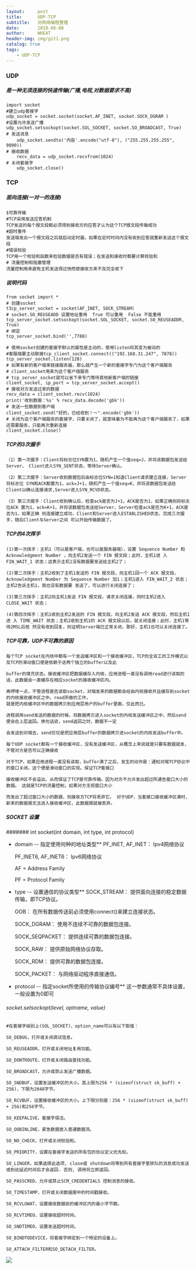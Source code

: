 ```yaml
---
layout:     post
title:      UDP-TCP
subtitle:   对网络编程整理
date:       2018-06-08
author:     WHEAT
header-img: img/git1.png
catalog: true
tags:
    - UDP-TCP
---
```

### UDP
##### 是一种无须连接的快速传输(广播,电视,对数据要求不高)
	import socket
	#建立udp套接字
	udp_socket = socket.socket(socket.AF_INET, socket.SOCK_DGRAM )
	#设置允许发送广播
	udp_socket.setsockopt(socket.SOL_SOCKET, socket.SO_BROADCAST, True)
	# 发送消息
    	udp_socket.sendto('内容'.encode("utf-8"), ("255.255.255.255", 9090))
	# 接收数据
    	recv_data = udp_socket.recvfrom(1024)
	# 关闭套接字
    	udp_socket.close()


### TCP
##### 面向连接(一对一的连接)
	$可靠传输
	#TCP采用发送应答机制
	TCP发送的每个报文段都必须得到接收方的应答才认为这个TCP报文段传输成功
	#超时重传
	发送端发出一个报文段之后就启动定时器，如果在定时时间内没有收到应答就重新发送这个报文段
	#错误校验
	TCP用一个校验和函数来检验数据是否有错误；在发送和接收时都要计算校验和
	# 流量控制和阻塞管理
	流量控制用来避免主机发送得过快而使接收方来不及完全收下
	
##### 说明代码 	
	from socket import *
	# 创建socket
	t3cp_server_socket = socket(AF_INET, SOCK_STREAM)
	# socket.SO_REUSEADD 设置地址重用  True 可以重用  False 不能重用
	tcp_server_socket.setsockopt(socket.SOL_SOCKET, socket.SO_REUSEADDR, True)
	# 绑定
	tcp_server_socket.bind('',7788)

	# 使用socket创建的套接字默认的属性是主动的，使用listen将其变为被动的
	#客服端要主动联接tcp_client_socket.connect(("192.168.31.247", 7878))
	tcp_server_socket.listen(128)
	# 如果有新的客户端来链接服务器，那么就产生一个新的套接字专门为这个客户端服务
	# client_socket用来为这个客户端服务
	# tcp_server_socket就可以省下来专门等待其他新客户端的链接
	client_socket, ip_port = tcp_server_socket.accept()
	# 接收对方发送过来的数据
	recv_data = client_socket.recv(1024)
	print('收到数据：%s' % recv_data.decode('gbk'))
	# 发送一些数据到客户端
	client_socket.send("好的，已经收到！～".encode('gbk'))
	# 关闭为这个客户端服务的套接字，只要关闭了，就意味着为不能再为这个客户端服务了，如果还需要服务，只能再次重新连接
	client_socket.close()

##### TCP的3次握手
	（1）第⼀次握⼿：Client将标志位SYN置为1，随机产⽣⼀个值seq=J，并将该数据包发送给Server， Client进⼊SYN_SENT状态，等待Server确认。

	（2）第⼆次握⼿：Server收到数据包后由标志位SYN=1知道Client请求建⽴连接，Server将标志位 SYN和ACK都置为1，ack=J+1，随机产⽣⼀个值seq=K，并将该数据包发送给Client以确认连接请求,Server进⼊SYN_RCVD状态。

	（3）第三次握⼿：Client收到确认后，检查ack是否为J+1，ACK是否为1，如果正确则将标志位ACK 置为1，ack=K+1，并将该数据包发送给Server，Server检查ack是否为K+1，ACK是否为1，如果正确 则连接建⽴成功，Client和Server进⼊ESTABLISHED状态，完成三次握⼿，随后Client与Server之间 可以开始传输数据了。

##### TCP的4次挥手
	(1)第⼀次挥⼿：主机1（可以是客户端，也可以是服务器端），设置 Sequence Number 和 Acknowledgment Number ，向主机2发送⼀个 FIN 报⽂段；此时，主机1进 ⼊ FIN_WAIT_1 状态；这表示主机1没有数据要发送给主机2了；

	(2)第⼆次挥⼿：主机2收到了主机1发送的 FIN 报⽂段，向主机1回⼀个 ACK 报⽂段， Acknowledgment Number 为 Sequence Number 加1；主机1进⼊ FIN_WAIT_2 状态；主机2告诉主机1，我也没有数据要 发送了，可以进⾏关闭连接了；

	(3)第三次挥⼿：主机2向主机1发送 FIN 报⽂段，请求关闭连接，同时主机2进⼊ CLOSE_WAIT 状态；

	(4)第四次挥⼿：主机1收到主机2发送的 FIN 报⽂段，向主机2发送 ACK 报⽂段，然后主机1进 ⼊ TIME_WAIT 状态；主机2收到主机1的 ACK 报⽂段以后，就关闭连接；此时，主机1等待2MSL后依 然没有收到回复，则证明Server端已正常关闭，那好，主机1也可以关闭连接了。

##### TCP可靠，UDP不可靠的原因
	每个TCP socket在内核中都有一个发送缓冲区和一个接收缓冲区，TCP的全双工的工作模式以及TCP的滑动窗口便是依赖于这两个独立的buffer以及此

	buffer的填充状态。接收缓冲区把数据缓存入内核，应用进程一直没有调用read进行读取的话，此数据会一直缓存在相应socket的接收缓冲区内。

	再啰嗦一点，不管进程是否读取socket，对端发来的数据都会经由内核接收并且缓存到socket的内核接收缓冲区之中。read所做的工作，
	就是把内核缓冲区中的数据拷贝到应用层用户的buffer里面，仅此而已。

	进程调用send发送的数据的时候，将数据拷贝进入socket的内核发送缓冲区之中，然后send便会在上层返回。换句话说，send返回之时，数据不一定

	会发送到对端去，send仅仅是把应用层buffer的数据拷贝进socket的内核发送buffer中。

	每个UDP socket都有一个接收缓冲区，没有发送缓冲区，从概念上来说就是只要有数据就发，不管对方是否可以正确接收

	对于TCP，如果应用进程一直没有读取，buffer满了之后，发生的动作是：通知对端TCP协议中的窗口关闭。这个便是滑动窗口的实现。保证TCP套接口

	接收缓冲区不会溢出，从而保证了TCP是可靠传输。因为对方不允许发出超过所通告窗口大小的数据。 这就是TCP的流量控制，如果对方无视窗口大小

	而发出了超过窗口大小的数据，则接收方TCP将丢弃它。 对于UDP，当套接口接收缓冲区满时，新来的数据报无法进入接收缓冲区，此数据报就被丢弃。
##### SOCKET 设置
####### int socket(int domain, int type, int protocol)
* domain -- 指定使用何种的地址类型**
	PF_INET, AF_INET： Ipv4网络协议

	PF_INET6, AF_INET6： Ipv6网络协议

	AF = Address Family

	PF = Protocol Family
* type -- 设置通信的协议类型**
	SOCK_STREAM： 提供面向连接的稳定数据传输，即TCP协议。

	OOB： 在所有数据传送前必须使用connect()来建立连接状态。

	SOCK_DGRAM： 使用不连续不可靠的数据包连接。

	SOCK_SEQPACKET： 提供连续可靠的数据包连接。

	SOCK_RAW： 提供原始网络协议存取。

	SOCK_RDM： 提供可靠的数据包连接。

	SOCK_PACKET： 与网络驱动程序直接通信。
* protocol -- 指定socket所使用的传输协议编号**
	这一参数通常不具体设置，一般设置为0即可

###### socket.setsockopt(level, optname, value)
	#在套接字级别上(SOL_SOCKET)，option_name可以有以下取值：

	SO_DEBUG，打开或关闭调试信息。

	SO_REUSEADDR，打开或关闭地址复用功能。

	SO_DONTROUTE，打开或关闭路由查找功能。

	SO_BROADCAST，允许或禁止发送广播数据。

	SO_SNDBUF，设置发送缓冲区的大小。其上限为256 * (sizeof(struct sk_buff) + 256)，下限为2048字节。

	SO_RCVBUF，设置接收缓冲区的大小。上下限分别是：256 * (sizeof(struct sk_buff) + 256)和256字节。

	SO_KEEPALIVE，套接字保活。

	SO_OOBINLINE，紧急数据放入普通数据流。

	SO_NO_CHECK，打开或关闭校验和。

	SO_PRIORITY，设置在套接字发送的所有包的协议定义优先权。

	SO_LINGER，如果选择此选项, close或 shutdown将等到所有套接字里排队的消息成功发送或到达延迟时间后才会返回. 否则, 调用将立即返回。

	SO_PASSCRED，允许或禁止SCM_CREDENTIALS 控制消息的接收。

	SO_TIMESTAMP，打开或关闭数据报中的时间戳接收。

	SO_RCVLOWAT，设置接收数据前的缓冲区内的最小字节数。

	SO_RCVTIMEO，设置接收超时时间。

	SO_SNDTIMEO，设置发送超时时间。

	SO_BINDTODEVICE，将套接字绑定到一个特定的设备上。

	SO_ATTACH_FILTER和SO_DETACH_FILTER。
![](image-20180630124911672.png)



	





